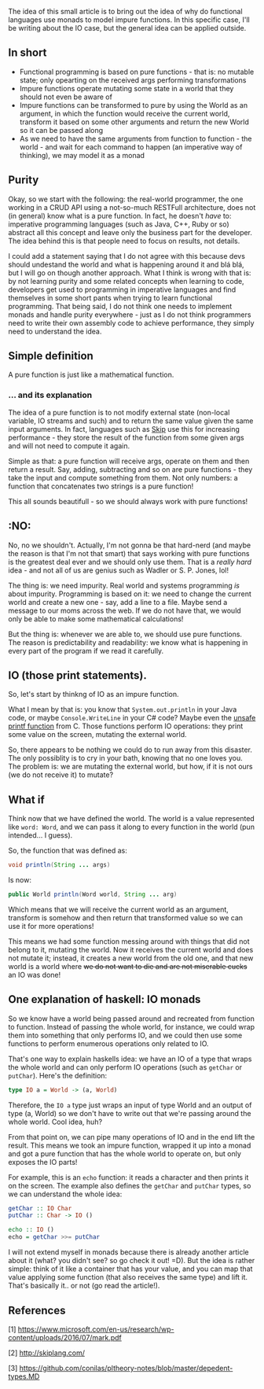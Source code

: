 The idea of this small article is to bring out the idea of why do functional languages use monads to model impure functions. In this specific case, I'll be writing about the IO case, but the general idea can be applied outside. 

## In short

* Functional programming is based on pure functions - that is: no mutable state; only opearting on the received args performing transformations
* Impure functions operate mutating some state in a world that they should not even be aware of
* Impure functions can be transformed to pure by using the World as an argument, in which the function would receive the current world, transform it based on some other arguments and return the new World so it can be passed along
* As we need to have the same arguments from function to function - the world - and wait for each command to happen (an imperative way of thinking), we may model it as a monad

## Purity

Okay, so we start with the following: the real-world programmer, the one working in a CRUD API using a not-so-much RESTFull architecture, does not (in general) know what is a pure function. In fact, he doesn't *have* to: imperative programming languages (such as Java, C++, Ruby or so) abstract all this concept and leave only the business part for the developer. The idea behind this is that people need to focus on results, not details. 

I could add a statement saying that I do not agree with this because devs should undestand the world and what is happening around it and blá blá, but I will go on though another approach. What I think is wrong with that is: by not learning purity and some related concepts when learning to code, developers get used to programming in imperative languages and find themselves in some short pants when trying to learn functional programming. That being said, I do not think one needs to implement monads and handle purity everywhere - just as I do not think programmers need to write their own assembly code to achieve performance, they simply need to understand the idea.

## Simple definition

A pure function is just like a mathematical function. 

### ... and its explanation

The idea of a pure function is to not modify external state (non-local variable, IO streams and such) and to return the same value given the same input arguments. In fact, languages such as [Skip](http://skiplang.com/) use this for increasing performance - they store the result of the function from some given args and will not need to compute it again. 

Simple as that: a pure function will receive args, operate on them and then return a result. Say, adding, subtracting and so on are pure functions - they take the input and compute something from them. Not only numbers: a function that concatenates two strings is a pure function!

This all sounds beautifull - so we should always work with pure functions!

## :NO:

No, no we shouldn't. Actually, I'm not gonna be that hard-nerd (and maybe the reason is that I'm not that smart) that says working with pure functions is the greatest deal ever and we should only use them. That is a *really hard* idea - and not all of us are genius such as Wadler or S. P. Jones, lol!

The thing is: we need impurity. Real world and systems programming *is* about impurity. Programming is based on it: we need to change the current world and create a new one - say, add a line to a file. Maybe send a message to our moms across the web. If we do not have that, we would only be able to make some mathematical calculations! 

But the thing is: whenever we are able to, we should use pure functions. The reason is predictability and readability: we know what is happening in every part of the program if we read it carefully. 

## IO (those print statements).

So, let's start by thinkng of IO as an impure function. 

What I mean by that is: you know that ```System.out.println``` in your Java code, or maybe ```Console.WriteLine``` in your C# code? Maybe even the [unsafe printf function](https://github.com/conilas/pltheory-notes/blob/master/depedent-types.MD) from C. Those functions perform IO operations: they print some value on the screen, mutating the external world. 

So, there appears to be nothing we could do to run away from this disaster. The only possiblity is to cry in your bath, knowing that no one loves you. The problem is: we are mutating the external world, but how, if it is not ours (we do not receive it) to mutate? 

## What if

Think now that we have defined the world. The world is a value represented like ```word: Word```, and we can pass it along to every function in the world (pun intended... I guess).

So, the function that was defined as: 

```java
void println(String ... args)
```

Is now:

```java
public World println(Word world, String ... arg)
```

Which means that we will receive the current world as an argument, transform is somehow and then return that transformed value so we can use it for more operations! 

This means we had some function messing around with things that did not belong to it, mutating the world. Now it receives the current world and does not mutate it; instead, it creates a new world from the old one, and that new world is a world where ~~we do not want to die and are not miserable cucks~~ an IO was done!

## One explanation of haskell: IO monads

So we know have a world being passed around and recreated from function to function. Instead of passing the whole world, for instance, we could wrap them into something that only performs IO, and we could then use some functions to perform enumerous operations only related to IO. 

That's one way to explain haskells idea: we have an IO of a type that wraps the whole world and can only perform IO operations (such as ```getChar``` or ```putChar```). Here's the definition:

```hs
type IO a = World -> (a, World)
```

Therefore, the ```IO a``` type just wraps an input of type World and an output of type (a, World) so we don't have to write out that we're passing around the whole world. Cool idea, huh?

From that point on, we can pipe many operations of IO and in the end lift the result. This means we took an impure function, wrapped it up into a monad and got a pure function that has the whole world to operate on, but only exposes the IO parts! 

For example, this is an ```echo``` function: it reads a character and then prints it on the screen. The example also defines the ```getChar``` and ```putChar``` types, so we can understand the whole idea:

```hs
getChar :: IO Char
putChar :: Char -> IO ()

echo :: IO ()
echo = getChar >>= putChar
```

I will not extend myself in monads because there is already another article about it (what? you didn't see? so go check it out! =D). But the idea is rather simple: think of it like a container that has your value, and you can map that value applying some function (that also receives the same type) and lift it. That's basically it.. or not (go read the article!). 

## References

[1] https://www.microsoft.com/en-us/research/wp-content/uploads/2016/07/mark.pdf

[2] http://skiplang.com/

[3] https://github.com/conilas/pltheory-notes/blob/master/depedent-types.MD
